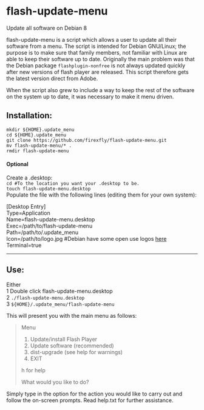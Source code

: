 # flash-update-menu
Update all software on Debian 8

flash-update-menu is a script which allows a user to update all their software from a menu. The script is intended for Debian  GNU/Linux; the purpose is to make sure that family members, not familiar with Linux are able to keep their software up to date. Originally the main problem was that the Debian package `flashplugin-nonfree` is not always updated quickly after new versions of flash player are released. This script therefore gets the latest version direct from Adobe.

When the script also grew to include a way to keep the rest of the software on the system up to date, it was necessary to make it menu driven.

## Installation:
`mkdir ${HOME}.update_menu`<br>
`cd ${HOME}.update_menu`<br>
`git clone https://github.com/firexfly/flash-update-menu.git`<br>
`mv flash-update-menu/* .`<br>
`rmdir flash-update-menu`

#### Optional
Create a .desktop:<br>
`cd #To the location you want your .desktop to be.`<br>
`touch flash-update-menu.desktop`<br>
Populate the file with the following lines (editing them for your own system):

[Desktop Entry]<br>
Type=Application<br>
Name=flash-update-menu.desktop<br>
Exec=/path/to/flash-update-menu<br>
Path=/path/to/.update_menu<br>
Icon=/path/to/logo.jpg #Debian have some open use logos [here](https://www.debian.org/logos/)<br>
Terminal=true

---

## Use:

Either<br>
	1 Double click flash-update-menu.desktop<br>
	2 `./flash-update-menu.desktop`<br>
	3 `${HOME}/.update_menu/flash-update-menu`

This will present you with the main menu as follows:

>Menu<br>
>    1. Update/install Flash Player<br>
>    2. Update software (recommended)<br>
>    3. dist-upgrade (see help for warnings)<br>
>    0. EXIT
>
>h for help
>
>What would you like to do?

Simply type in the option for the action you would like to carry out and follow the on-screen prompts.
Read help.txt for further assistance.
